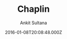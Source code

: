 ---
title: Chaplin
github: https://github.com/ankitsultana/Chaplin
demo: https://ankitsultana.com/Chaplin/
author: Ankit Sultana
ssg:
  - Jekyll
cms:
  - No Cms
date: 2016-01-08T20:08:48.000Z
github_branch: gh-pages
description: A minimalistic, single column theme for Jekyll
stale: true
---